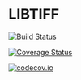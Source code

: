 # LIBTIFF

[![Build Status](https://travis-ci.org/pglock/LIBTIFF.jl.svg?branch=master)](https://travis-ci.org/pglock/LIBTIFF.jl)

[![Coverage Status](https://coveralls.io/repos/pglock/LIBTIFF.jl/badge.svg?branch=master&service=github)](https://coveralls.io/github/pglock/LIBTIFF.jl?branch=master)

[![codecov.io](http://codecov.io/github/pglock/LIBTIFF.jl/coverage.svg?branch=master)](http://codecov.io/github/pglock/LIBTIFF.jl?branch=master)
